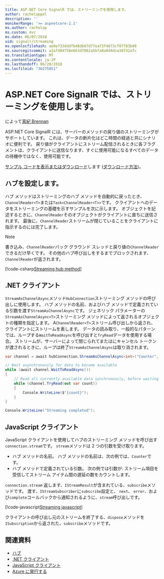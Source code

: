 ```yaml
---
title: ASP.NET Core SignalR では、ストリーミングを使用します。
author: rachelappel
description: ''
monikerRange: '>= aspnetcore-2.1'
ms.author: rachelap
ms.custom: mvc
ms.date: 06/07/2018
uid: signalr/streaming
ms.openlocfilehash: ae0e733dddfb48db07d77ea73f4673cf8f783b88
ms.sourcegitcommit: a1afd04758e663d7062a5bfa8a0d4dca38f42afc
ms.translationtype: MT
ms.contentlocale: ja-JP
ms.lasthandoff: 06/20/2018
ms.locfileid: "36275851"
---
```

# <a name="use-streaming-in-aspnet-core-signalr"></a>ASP.NET Core SignalR では、ストリーミングを使用します。

によって[真紀 Brennan](https://github.com/BrennanConroy)

ASP.NET Core SignalR には、サーバーのメソッドの戻り値のストリーミングがサポートしています。 これは、データの断片化はどこ時間の経過と共にシナリオに便利です。 戻り値がクライアントにストリーム配信されるときに各フラグメントは、クライアントに送信なります、すぐに使用可能になるすべてのデータの待機中ではなく、使用可能です。

[サンプル コードを表示またはダウンロード](https://github.com/aspnet/Docs/tree/live/aspnetcore/signalr/streaming/sample)します ([ダウンロード方法](xref:tutorials/index#how-to-download-a-sample))。

## <a name="set-up-the-hub"></a>ハブを設定します。

ハブ メソッドはストリーミングのハブ メソッドを自動的に戻ったとき、`ChannelReader<T>`または`Task<ChannelReader<T>>`です。 クライアントへのデータをストリーミングの基礎を示すサンプルを次に示します。 オブジェクトを記述するときに、`ChannelReader`そのオブジェクトがクライアントに直ちに送信されます。 最後に、`ChannelReader`ストリームが閉じていることをクライアントに指示するのには完了します。

> [!NOTE]
> 書き込み、`ChannelReader`バック グラウンド スレッドと戻り値の`ChannelReader`できるだけ早くです。 その他のハブ呼び出しをするまでブロックされます、`ChannelReader`が返されます。

[!code-csharp[Streaming hub method](streaming/sample/hubs/streamhub.cs?range=10-34)]

## <a name="net-client"></a>.NET クライアント

`StreamAsChannelAsync`メソッド`HubConnection`ストリーミング メソッドの呼び出しに使用します。 ハブ メソッドの名前、およびハブ メソッドで定義されている引数を渡す`StreamAsChannelAsync`です。 ジェネリック パラメーターの`StreamAsChannelAsync<T>`ストリーミング メソッドによって返されるオブジェクトの種類を指定します。 A`ChannelReader<T>`ストリーム呼び出しから返され、クライアントにストリームを表します。 データの読み取り、一般的なパターンでは、ループする`WaitToReadAsync`を呼び出すと`TryRead`データを使用する場合。 ストリームが、サーバーによって閉じられてまたはにキャンセル トークンが渡されるときに、ループは終了`StreamAsChannelAsync`は取り消されます。

```csharp
var channel = await hubConnection.StreamAsChannelAsync<int>("Counter", 10, 500, CancellationToken.None);

// Wait asynchronously for data to become available
while (await channel.WaitToReadAsync())
{
    // Read all currently available data synchronously, before waiting for more data
    while (channel.TryRead(out var count))
    {
        Console.WriteLine($"{count}");
    }
}

Console.WriteLine("Streaming completed");
```

## <a name="javascript-client"></a>JavaScript クライアント

JavaScript クライアントを使用してハブのストリーミング メソッドを呼び出す`connection.stream`です。 `stream`メソッドは 2 つの引数を受け取ります。

* ハブ メソッドの名前。 ハブ メソッドの名前は、次の例では、`Counter`です。
* ハブ メソッドで定義されている引数。 次の例では引数が: ストリーム項目を受信してストリーム アイテム間の遅延の数をカウントします。

`connection.stream` 返します、`IStreamResult`が含まれている、`subscribe`メソッドです。 渡す、`IStreamSubscriber`に`subscribe`設定と、 `next`、 `error`、および`complete`コールバックから通知されるように、`stream`呼び出しです。

[!code-javascript[Streaming javascript](streaming/sample/wwwroot/js/stream.js?range=19-36)]

クライアントの呼び出し元のストリームを終了する、`dispose`メソッドを`ISubscription`から返された、`subscribe`メソッドです。

## <a name="related-resources"></a>関連資料

* [ハブ](xref:signalr/hubs)
* [.NET クライアント](xref:signalr/dotnet-client)
* [JavaScript クライアント](xref:signalr/javascript-client)
* [Azure に発行する](xref:signalr/publish-to-azure-web-app)
